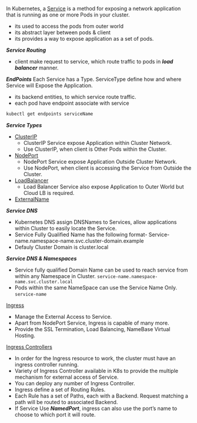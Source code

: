 In Kubernetes, a [Service](https://kubernetes.io/docs/concepts/services-networking/service/) is a method for exposing a network application that is running as one or more Pods in your cluster.
- its used to access the pods from outer world
- its abstract layer between pods & client
- its provides a way to expose application as a set of pods.

***Service Routing***
- client make request to service, which route traffic to pods in ***load balancer*** manner.

***EndPoints***
Each Service has a Type. ServiceType define how and where Service will Expose the Application.
- its backend entities, to which service route traffic.
- each pod have endpoint associate with service
```bash
kubectl get endpoints serviceName
```

***Service Types***
- [ClusterIP](https://kubernetes.io/docs/concepts/services-networking/service/#type-clusterip)
  - ClusterIP Service expose Application within Cluster Network.
  - Use ClusterIP, when client is Other Pods within the Cluster.
- [NodePort](https://kubernetes.io/docs/concepts/services-networking/service/#type-nodeport)
  - NodePort Service expose Application Outside Cluster Network.
  - Use NodePort, when client is accessing the Service from Outside the Cluster.
- [LoadBalancer](https://kubernetes.io/docs/concepts/services-networking/service/#loadbalancer)
  - Load Balancer Service also expose Application to Outer World but Cloud LB is required.
- [ExternalName](https://kubernetes.io/docs/concepts/services-networking/service/#externalname)

***Service DNS***
- Kubernetes DNS assign DNSNames to Services, allow applications within Cluster to easily locate the Service.
- Service Fully Qualified Name has the following format- Service-name.namespace-name.svc.cluster-domain.example
- Defauly Cluster Domain is cluster.local

***Service DNS & Namespaces***
- Service fully qualified Domain Name can be used to reach service from within any Namespace in Cluster. `service-name.namespace-name.svc.cluster.local`
- Pods within the same NameSpace can use the Service Name Only.
`service-name`

[Ingress]()
- Manage the External Access to Service.
- Apart from NodePort Service, Ingress is capable of many more.
- Provide the SSL Termination, Load Balancing, NameBase Virtual Hosting.

[Ingress Controllers](https://kubernetes.io/docs/concepts/services-networking/ingress-controllers/)
- In order for the Ingress resource to work, the cluster must have an ingress controller running.
- Variety of Ingress Controller available in K8s to provide the multiple mechanism for external access of Service.
- You can deploy any number of Ingress Controller.
- Ingress define a set of Routing Rules.
- Each Rule has a set of Paths, each with a Backend. Request matching a path will be routed to associated Backend.
- If Service Use ***NamedPort***, ingress can also use the port’s name to choose to which port it will route.